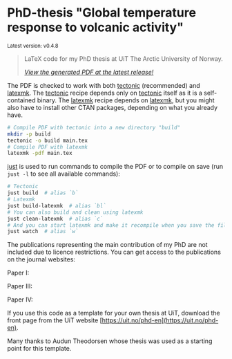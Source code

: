 # PhD-thesis "Global temperature response to volcanic activity"

<sup>Latest version: v0.4.8</sup> <!-- x-release-please-version -->

<!-- dprint-ignore-start -->
> LaTeX code for my PhD thesis at UiT The Arctic University of Norway.
>
> [_View the generated PDF at the latest release!_](https://github.com/engeir/phd-thesis/releases/download/v0.4.8/main.pdf) <!-- x-release-please-version -->
<!-- dprint-ignore-end -->

The PDF is checked to work with both [tectonic] (recommended) and [latexmk]. The
[tectonic] recipe depends only on [tectonic] itself as it is a self-contained binary.
The [latexmk] recipe depends on [latexmk], but you might also have to install other CTAN
packages, depending on what you already have.

```bash
# Compile PDF with tectonic into a new directory "build"
mkdir -p build
tectonic -o build main.tex
# Compile PDF with latexmk
latexmk -pdf main.tex
```

[just] is used to run commands to compile the PDF or to compile on save (run `just -l`
to see all available commands):

```bash
# Tectonic
just build  # alias `b`
# Latexmk
just build-latexmk  # alias `bl`
# You can also build and clean using latexmk
just clean-latexmk  # alias `c`
# And you can start latexmk and make it recompile when you save the file
just watch  # alias `w`
```

The publications representing the main contribution of my PhD are not included due to
licence restrictions. You can get access to the publications on the journal websites:

Paper I:

Paper III:

Paper IV:

If you use this code as a template for your own thesis at UiT, download the front page
from the UiT website [https://uit.no/phd-en](https://uit.no/phd-en).

Many thanks to Audun Theodorsen whose thesis was used as a starting point for this
template.

[just]: https://just.systems/
[tectonic]: https://tectonic-typesetting.github.io/en-US/
[latexmk]: https://mg.readthedocs.io/latexmk.html
